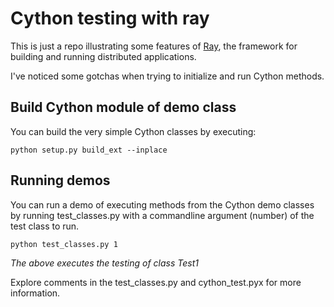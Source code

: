 # Cython testing with ray

This is just a repo illustrating some features of [Ray](https://github.com/ray-project/ray), the framework for building and running distributed applications.

I've noticed some gotchas when trying to initialize and run Cython methods.

## Build Cython module of demo class

You can build the very simple Cython classes by executing:
```
python setup.py build_ext --inplace
```

## Running demos

You can run a demo of executing methods from the Cython demo classes by running test_classes.py with a commandline argument (number) of the test class to run.

```
python test_classes.py 1
```

*The above executes the testing of class Test1*

Explore comments in the test_classes.py and cython_test.pyx for more information.